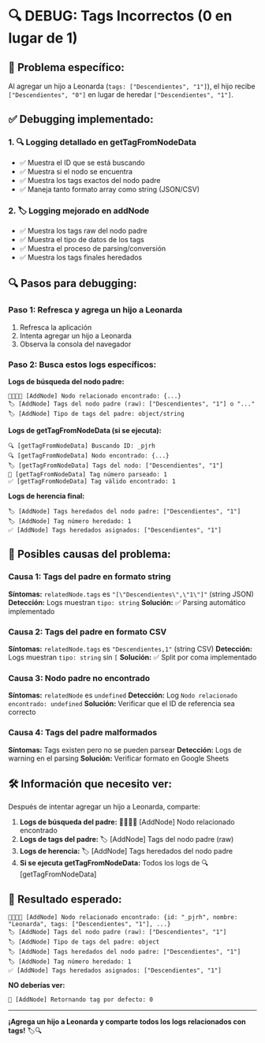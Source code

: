 # 🔍 DEBUG: Tags Incorrectos (0 en lugar de 1)

## 🚨 **Problema específico:**
Al agregar un hijo a Leonarda (`tags: ["Descendientes", "1"]`), el hijo recibe `["Descendientes", "0"]` en lugar de heredar `["Descendientes", "1"]`.

## ✅ **Debugging implementado:**

### 1. **🔍 Logging detallado en getTagFromNodeData**
- ✅ Muestra el ID que se está buscando
- ✅ Muestra si el nodo se encuentra
- ✅ Muestra los tags exactos del nodo padre
- ✅ Maneja tanto formato array como string (JSON/CSV)

### 2. **🏷️ Logging mejorado en addNode**
- ✅ Muestra los tags raw del nodo padre
- ✅ Muestra el tipo de datos de los tags
- ✅ Muestra el proceso de parsing/conversión
- ✅ Muestra los tags finales heredados

## 🔍 **Pasos para debugging:**

### Paso 1: Refresca y agrega un hijo a Leonarda
1. Refresca la aplicación
2. Intenta agregar un hijo a Leonarda
3. Observa la consola del navegador

### Paso 2: Busca estos logs específicos:

**Logs de búsqueda del nodo padre:**
```
👨‍👩‍👧‍👦 [AddNode] Nodo relacionado encontrado: {...}
🏷️ [AddNode] Tags del nodo padre (raw): ["Descendientes", "1"] o "..."
🏷️ [AddNode] Tipo de tags del padre: object/string
```

**Logs de getTagFromNodeData (si se ejecuta):**
```
🔍 [getTagFromNodeData] Buscando ID: _pjrh
🔍 [getTagFromNodeData] Nodo encontrado: {...}
🏷️ [getTagFromNodeData] Tags del nodo: ["Descendientes", "1"]
🔢 [getTagFromNodeData] Tag número parseado: 1
✅ [getTagFromNodeData] Tag válido encontrado: 1
```

**Logs de herencia final:**
```
🏷️ [AddNode] Tags heredados del nodo padre: ["Descendientes", "1"]
🏷️ [AddNode] Tag número heredado: 1
✅ [AddNode] Tags heredados asignados: ["Descendientes", "1"]
```

## 🎯 **Posibles causas del problema:**

### Causa 1: Tags del padre en formato string
**Síntomas:** `relatedNode.tags` es `"[\"Descendientes\",\"1\"]"` (string JSON)
**Detección:** Logs muestran `tipo: string`
**Solución:** ✅ Parsing automático implementado

### Causa 2: Tags del padre en formato CSV
**Síntomas:** `relatedNode.tags` es `"Descendientes,1"` (string CSV)
**Detección:** Logs muestran `tipo: string` sin `[`
**Solución:** ✅ Split por coma implementado

### Causa 3: Nodo padre no encontrado
**Síntomas:** `relatedNode` es `undefined`
**Detección:** Log `Nodo relacionado encontrado: undefined`
**Solución:** Verificar que el ID de referencia sea correcto

### Causa 4: Tags del padre malformados
**Síntomas:** Tags existen pero no se pueden parsear
**Detección:** Logs de warning en el parsing
**Solución:** Verificar formato en Google Sheets

## 🛠️ **Información que necesito ver:**

Después de intentar agregar un hijo a Leonarda, comparte:

1. **Logs de búsqueda del padre:** 👨‍👩‍👧‍👦 [AddNode] Nodo relacionado encontrado
2. **Logs de tags del padre:** 🏷️ [AddNode] Tags del nodo padre (raw)
3. **Logs de herencia:** 🏷️ [AddNode] Tags heredados del nodo padre
4. **Si se ejecuta getTagFromNodeData:** Todos los logs de 🔍 [getTagFromNodeData]

## 🎯 **Resultado esperado:**

```
👨‍👩‍👧‍👦 [AddNode] Nodo relacionado encontrado: {id: "_pjrh", nombre: "Leonarda", tags: ["Descendientes", "1"], ...}
🏷️ [AddNode] Tags del nodo padre (raw): ["Descendientes", "1"]
🏷️ [AddNode] Tipo de tags del padre: object
🏷️ [AddNode] Tags heredados del nodo padre: ["Descendientes", "1"]
🏷️ [AddNode] Tag número heredado: 1
✅ [AddNode] Tags heredados asignados: ["Descendientes", "1"]
```

**NO deberías ver:**
```
🔄 [AddNode] Retornando tag por defecto: 0
```

---

**¡Agrega un hijo a Leonarda y comparte todos los logs relacionados con tags!** 🏷️🔍
